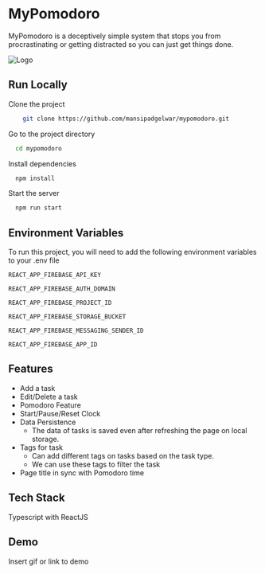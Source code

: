 
# MyPomodoro

MyPomodoro is a deceptively simple system that stops you from procrastinating or getting distracted so you can just get things done.


![Logo](https://i.postimg.cc/50wy9LYP/component-1.png)


## Run Locally

Clone the project

```bash
    git clone https://github.com/mansipadgelwar/mypomodoro.git
```

Go to the project directory

```bash
  cd mypomodoro
```

Install dependencies

```bash
  npm install
```

Start the server

```bash
  npm run start
```


## Environment Variables

To run this project, you will need to add the following environment variables to your .env file

`REACT_APP_FIREBASE_API_KEY`

`REACT_APP_FIREBASE_AUTH_DOMAIN`

`REACT_APP_FIREBASE_PROJECT_ID`

`REACT_APP_FIREBASE_STORAGE_BUCKET`

`REACT_APP_FIREBASE_MESSAGING_SENDER_ID`

`REACT_APP_FIREBASE_APP_ID`


## Features

- Add a task
- Edit/Delete a task
- Pomodoro Feature
- Start/Pause/Reset Clock
- Data Persistence
  - The data of tasks is saved even after refreshing the page on local storage.
- Tags for task
  - Can add different tags on tasks based on the task type.
  - We can use these tags to filter the task
- Page title in sync with Pomodoro time

## Tech Stack

Typescript with ReactJS


## Demo

Insert gif or link to demo

